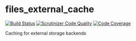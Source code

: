 # files_external_cache
[![Build Status](https://travis-ci.org/icewind1991/files_external_cache.svg?branch=master)](https://travis-ci.org/icewind1991/files_external_cache)
[![Scrutinizer Code Quality](https://scrutinizer-ci.com/g/icewind1991/files_external_cache/badges/quality-score.png?b=master)](https://scrutinizer-ci.com/g/icewind1991/files_external_cache/?branch=master)
[![Code Coverage](https://scrutinizer-ci.com/g/icewind1991/files_external_cache/badges/coverage.png?b=master)](https://scrutinizer-ci.com/g/icewind1991/files_external_cache/?branch=master)

Caching for external storage backends
